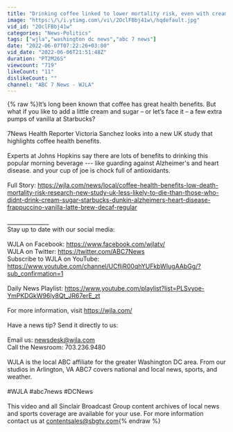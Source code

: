 ```yaml
---
title: "Drinking coffee linked to lower mortality risk, even with cream & sugar: Study shows"
image: "https:\/\/i.ytimg.com\/vi\/2OclFBbj41w\/hqdefault.jpg"
vid_id: "2OclFBbj41w"
categories: "News-Politics"
tags: ["wjla","washington dc news","abc 7 news"]
date: "2022-06-07T07:22:26+03:00"
vid_date: "2022-06-06T21:51:48Z"
duration: "PT2M26S"
viewcount: "719"
likeCount: "11"
dislikeCount: ""
channel: "ABC 7 News - WJLA"
---
```

{% raw %}It’s long been known that coffee has great health benefits. But what if you like to add a little cream and sugar – or let’s face it – a few extra pumps of vanilla at Starbucks?<br /><br />7News Health Reporter Victoria Sanchez looks into a new UK study that highlights coffee health benefits.<br /><br />Experts at Johns Hopkins say there are lots of benefits to drinking this popular morning beverage --- like guarding against Alzheimer's and heart disease. and your cup of joe is chock full of antioxidants.<br /><br />Full Story:  <a rel="nofollow" target="blank" href="https://wjla.com/news/local/coffee-health-benefits-low-death-mortality-risk-research-new-study-uk-less-likely-to-die-than-those-who-didnt-drink-cream-sugar-starbucks-dunkin-alzheimers-heart-disease-frappuccino-vanilla-latte-brew-decaf-regular">https://wjla.com/news/local/coffee-health-benefits-low-death-mortality-risk-research-new-study-uk-less-likely-to-die-than-those-who-didnt-drink-cream-sugar-starbucks-dunkin-alzheimers-heart-disease-frappuccino-vanilla-latte-brew-decaf-regular</a><br /><br />_______________<br />Stay up to date with our social media:<br /><br />WJLA on Facebook: <a rel="nofollow" target="blank" href="https://www.facebook.com/wjlatv/">https://www.facebook.com/wjlatv/</a><br />WJLA on Twitter: <a rel="nofollow" target="blank" href="https://twitter.com/ABC7News">https://twitter.com/ABC7News</a><br />Subscribe to WJLA on YouTube: <a rel="nofollow" target="blank" href="https://www.youtube.com/channel/UCfIjR00qhYUFkbWIugAAbGg/?sub_confirmation=1">https://www.youtube.com/channel/UCfIjR00qhYUFkbWIugAAbGg/?sub_confirmation=1</a><br /><br />Daily News Playlist:  <a rel="nofollow" target="blank" href="https://www.youtube.com/playlist?list=PLSvyoe-YmPKDGkW96ly8Qt_JR67erE_zt">https://www.youtube.com/playlist?list=PLSvyoe-YmPKDGkW96ly8Qt_JR67erE_zt</a><br /><br />For more information, visit <a rel="nofollow" target="blank" href="https://wjla.com/">https://wjla.com/</a><br /><br />Have a news tip? Send it directly to us: <br /><br />Email us: newsdesk@wjla.com<br />Call the Newsroom: 703.236.9480<br /><br />WJLA is the local ABC affiliate for the greater Washington DC area. From our studios in Arlington, VA ABC7 covers national and local news, sports, and weather.<br /><br />#WJLA #abc7news #DCNews<br /><br />This video and all Sinclair Broadcast Group content archives of local news and sports coverage are available for your use. For more information contact us at contentsales@sbgtv.com{% endraw %}
